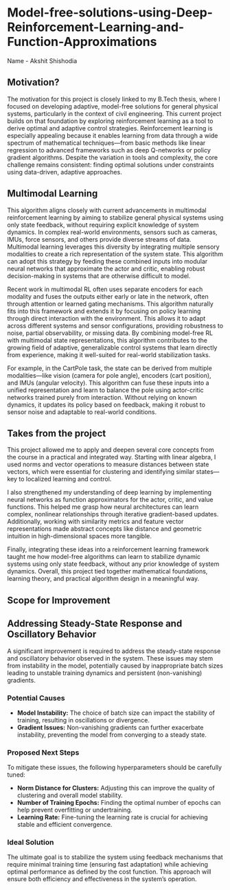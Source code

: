 # Model-free-solutions-using-Deep-Reinforcement-Learning-and-Function-Approximations

Name - Akshit Shishodia

## Motivation?
The motivation for this project is closely linked to my B.Tech thesis, where I focused on developing adaptive, model-free solutions for general physical systems, particularly in the context of civil engineering. This current project builds on that foundation by exploring reinforcement learning as a tool to derive optimal and adaptive control strategies. Reinforcement learning is especially appealing because it enables learning from data through a wide spectrum of mathematical techniques—from basic methods like linear regression to advanced frameworks such as deep Q-networks or policy gradient algorithms. Despite the variation in tools and complexity, the core challenge remains consistent: finding optimal solutions under constraints using data-driven, adaptive approaches.
## Multimodal Learning
This algorithm aligns closely with current advancements in multimodal reinforcement learning by aiming to stabilize general physical systems using only state feedback, without requiring explicit knowledge of system dynamics. In complex real-world environments, sensors such as cameras, IMUs, force sensors, and others provide diverse streams of data. Multimodal learning leverages this diversity by integrating multiple sensory modalities to create a rich representation of the system state. This algorithm can adopt this strategy by feeding these combined inputs into modular neural networks that approximate the actor and critic, enabling robust decision-making in systems that are otherwise difficult to model.

Recent work in multimodal RL often uses separate encoders for each modality and fuses the outputs either early or late in the network, often through attention or learned gating mechanisms. This algorithm naturally fits into this framework and extends it by focusing on policy learning through direct interaction with the environment. This allows it to adapt across different systems and sensor configurations, providing robustness to noise, partial observability, or missing data. By combining model-free RL with multimodal state representations, this algorithm contributes to the growing field of adaptive, generalizable control systems that learn directly from experience, making it well-suited for real-world stabilization tasks. 

For example, in the CartPole task, the state can be derived from multiple modalities—like vision (camera for pole angle), encoders (cart position), and IMUs (angular velocity). This algorithm can fuse these inputs into a unified representation and learn to balance the pole using actor-critic networks trained purely from interaction. Without relying on known dynamics, it updates its policy based on feedback, making it robust to sensor noise and adaptable to real-world conditions.

## Takes from the project
This project allowed me to apply and deepen several core concepts from the course in a practical and integrated way. Starting with linear algebra, I used norms and vector operations to measure distances between state vectors, which were essential for clustering and identifying similar states—key to localized learning and control.

I also strengthened my understanding of deep learning by implementing neural networks as function approximators for the actor, critic, and value functions. This helped me grasp how neural architectures can learn complex, nonlinear relationships through iterative gradient-based updates. Additionally, working with similarity metrics and feature vector representations made abstract concepts like distance and geometric intuition in high-dimensional spaces more tangible.

Finally, integrating these ideas into a reinforcement learning framework taught me how model-free algorithms can learn to stabilize dynamic systems using only state feedback, without any prior knowledge of system dynamics. Overall, this project tied together mathematical foundations, learning theory, and practical algorithm design in a meaningful way.

## Scope for Improvement
## Addressing Steady-State Response and Oscillatory Behavior

A significant improvement is required to address the steady-state response and oscillatory behavior observed in the system. These issues may stem from instability in the model, potentially caused by inappropriate batch sizes leading to unstable training dynamics and persistent (non-vanishing) gradients.

### Potential Causes

- **Model Instability:** The choice of batch size can impact the stability of training, resulting in oscillations or divergence.
- **Gradient Issues:** Non-vanishing gradients can further exacerbate instability, preventing the model from converging to a steady state.

### Proposed Next Steps

To mitigate these issues, the following hyperparameters should be carefully tuned:

- **Norm Distance for Clusters:** Adjusting this can improve the quality of clustering and overall model stability.
- **Number of Training Epochs:** Finding the optimal number of epochs can help prevent overfitting or undertraining.
- **Learning Rate:** Fine-tuning the learning rate is crucial for achieving stable and efficient convergence.

### Ideal Solution

The ultimate goal is to stabilize the system using feedback mechanisms that require minimal training time (ensuring fast adaptation) while achieving optimal performance as defined by the cost function. This approach will ensure both efficiency and effectiveness in the system’s operation.
